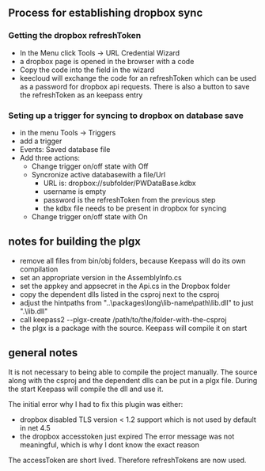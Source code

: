 ## Process for establishing dropbox sync
### Getting the dropbox refreshToken
 - In the Menu click Tools -> URL Credential Wizard
 - a dropbox page is opened in the browser with a code
 - Copy the code into the field in the wizard
 - keecloud will exchange the code for an refreshToken which can be used as a password for dropbox api requests. There is also a button to save the refreshToken as an keepass entry
### Seting up a trigger for syncing to dropbox on database save
 - in the menu Tools -> Triggers
 - add a trigger
 - Events: Saved database file
 - Add three actions:
   - Change trigger on/off state  with Off
   - Syncronize active databasewith a file/Url
     - URL is:  dropbox://subfolder/PWDataBase.kdbx
     - username is empty
     - password is the refreshToken from the previous step
     - the kdbx file needs to be present in dropbox for syncing
   - Change trigger on/off state  with On

## notes for building the plgx
 - remove all files from bin/obj folders, because Keepass will do its own compilation
 - set an appropriate version in the AssemblyInfo.cs
 - set the appkey and appsecret in the Api.cs in the Dropbox folder
 - copy the dependent dlls listed in the csproj next to the csproj
 - adjust the hintpaths from "..\packages\long\lib-name\path\lib.dll" to just ".\lib.dll"
 - call  keepass2 --plgx-create  /path/to/the/folder-with-the-csproj
 - the plgx is a package with the source. Keepass will compile it on start

## general notes

It is not necessary to being able to compile the project manually. The source along with the csproj and the dependent dlls can be put in a plgx file. 
During the start Keepass will compile the dll and use it.

The initial error why I had to fix this plugin was either:
 - dropbox disabled TLS version < 1.2 support which is not used by default in net 4.5
 - the dropbox accesstoken just expired 
The error message was not meaningful, which is why I dont know the exact reason

The accessToken are short lived. Therefore refreshTokens are now used.


